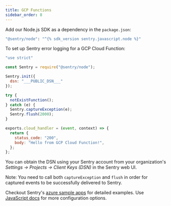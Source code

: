 ```yaml
---
title: GCP Functions
sidebar_order: 8
---
```


Add our Node.js SDK as a dependency in the `package.json`:

```bash
"@sentry/node": "^{% sdk_version sentry.javascript.node %}"
```

To set up Sentry error logging for a GCP Cloud Function:

```javascript
"use strict"

const Sentry = require("@sentry/node");

Sentry.init({
  dsn: "___PUBLIC_DSN___"
});

try {
  notExistFunction();
} catch (e) {
  Sentry.captureException(e);
  Sentry.flush(2000);
}

exports.cloud_handler = (event, context) => {
  return {
    status_code: "200",
    body: "Hello from GCP Cloud Function!",
  };
};
```

You can obtain the DSN using your Sentry account from your organization's *Settings -> Projects -> Client Keys (DSN)* in the Sentry web UI.

Note: You need to call both `captureException` and `flush` in order for captured events to be successfully delivered to Sentry.

Checkout Sentry's [azure sample apps](https://github.com/getsentry/examples/tree/master/gcp-cloud-functions/node) for detailed examples. Use [JavaScript docs](/platforms/javascript/) for more configuration options.